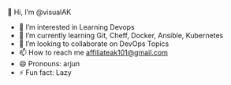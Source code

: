 👋 Hi, I’m @visualAK
- 👀 I’m interested in Learning Devops
- 🌱 I’m currently learning Git, Cheff, Docker, Ansible, Kubernetes
- 💞️ I’m looking to collaborate on DevOps Topics
- 📫 How to reach me affiliateak101@gmail.com
- 😄 Pronouns: arjun
- ⚡ Fun fact: Lazy

<!---
visualAK/visualAK is a ✨ special ✨ repository because its `README.md` (this file) appears on your GitHub profile.
You can click the Preview link to take a look at your changes.
--->
